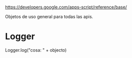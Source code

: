 https://developers.google.com/apps-script/reference/base/

Objetos de uso general para todas las apis.

# Logger
Logger.log("cosa: " + objecto)
